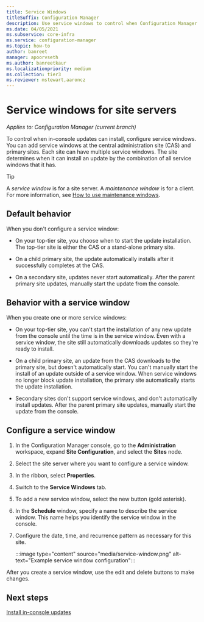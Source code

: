 ```yaml
---
title: Service Windows
titleSuffix: Configuration Manager
description: Use service windows to control when Configuration Manager sites install updates.
ms.date: 04/05/2021
ms.subservice: core-infra
ms.service: configuration-manager
ms.topic: how-to
author: banreet
manager: apoorvseth
ms.author: banreetkaur
ms.localizationpriority: medium
ms.collection: tier3
ms.reviewer: mstewart,aaroncz 
---
```


# Service windows for site servers

*Applies to: Configuration Manager (current branch)*

To control when in-console updates can install, configure service windows. You can add service windows at the central administration site (CAS) and primary sites. Each site can have multiple service windows. The site determines when it can install an update by the combination of all service windows that it has.

> [!TIP]
> A _service window_ is for a site server. A _maintenance window_ is for a client. For more information, see [How to use maintenance windows](../../clients/manage/collections/use-maintenance-windows.md).

## Default behavior

When you don't configure a service window:

- On your top-tier site, you choose when to start the update installation. The top-tier site is either the CAS or a stand-alone primary site.

- On a child primary site, the update automatically installs after it successfully completes at the CAS.

- On a secondary site, updates never start automatically. After the parent primary site updates, manually start the update from the console.

## Behavior with a service window

When you create one or more service windows:

- On your top-tier site, you can't start the installation of any new update from the console until the time is in the service window. Even with a service window, the site still automatically downloads updates so they're ready to install.

- On a child primary site, an update from the CAS downloads to the primary site, but doesn't automatically start. You can't manually start the install of an update outside of a service window. When service windows no longer block update installation, the primary site automatically starts the update installation.

- Secondary sites don't support service windows, and don't automatically install updates. After the parent primary site updates, manually start the update from the console.

## Configure a service window

1. In the Configuration Manager console, go to the **Administration** workspace, expand **Site Configuration**, and select the **Sites** node.

1. Select the site server where you want to configure a service window.

1. In the ribbon, select **Properties**.

1. Switch to the **Service Windows** tab.

1. To add a new service window, select the new button (gold asterisk).

1. In the **Schedule** window, specify a name to describe the service window. This name helps you identify the service window in the console.

1. Configure the date, time, and recurrence pattern as necessary for this site.

    :::image type="content" source="media/service-window.png" alt-text="Example service window configuration":::

After you create a service window, use the edit and delete buttons to make changes.

## Next steps

[Install in-console updates](install-in-console-updates.md)
